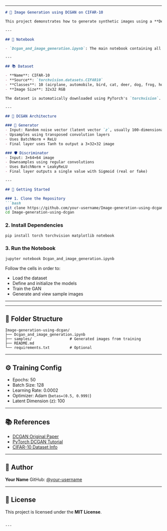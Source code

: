 
---

````markdown
# 🧠 Image Generation using DCGAN on CIFAR-10

This project demonstrates how to generate synthetic images using a **Deep Convolutional Generative Adversarial Network (DCGAN)** trained on the **CIFAR-10** dataset. It is implemented entirely in **Jupyter Notebook** using **PyTorch**.

---

## 📓 Notebook

- `Dcgan_and_image_generation.ipynb`: The main notebook containing all code for loading data, building the DCGAN model, training, and visualizing generated images.

---

## 📚 Dataset

- **Name**: CIFAR-10  
- **Source**: `torchvision.datasets.CIFAR10`  
- **Classes**: 10 (airplane, automobile, bird, cat, deer, dog, frog, horse, ship, truck)  
- **Image Size**: 32x32 RGB  

The dataset is automatically downloaded using PyTorch's `torchvision`.

---

## 🧠 DCGAN Architecture

### 🎨 Generator
- Input: Random noise vector (latent vector `z`, usually 100-dimensional)
- Upsamples using transposed convolution layers
- Uses BatchNorm + ReLU
- Final layer uses Tanh to output a 3×32×32 image

### 🛡️ Discriminator
- Input: 3×64×64 image
- Downsamples using regular convolutions
- Uses BatchNorm + LeakyReLU
- Final layer outputs a single value with Sigmoid (real or fake)

---

## 🚀 Getting Started

### 1. Clone the Repository
```bash
git clone https://github.com/your-username/Image-generation-using-dcgan.git
cd Image-generation-using-dcgan
````

### 2. Install Dependencies

```bash
pip install torch torchvision matplotlib notebook
```

### 3. Run the Notebook

```bash
jupyter notebook Dcgan_and_image_generation.ipynb
```

Follow the cells in order to:

* Load the dataset
* Define and initialize the models
* Train the GAN
* Generate and view sample images

---


---

## 📁 Folder Structure

```
Image-generation-using-dcgan/
├── Dcgan_and_image_generation.ipynb
├── samples/                 # Generated images from training
├── README.md
└── requirements.txt         # Optional
```

---

## ⚙️ Training Config

* Epochs: 50
* Batch Size: 128
* Learning Rate: 0.0002
* Optimizer: Adam (`betas=(0.5, 0.999)`)
* Latent Dimension (z): 100

---

## 📚 References

* [DCGAN Original Paper](https://arxiv.org/abs/1511.06434)
* [PyTorch DCGAN Tutorial](https://pytorch.org/tutorials/beginner/dcgan_faces_tutorial.html)
* [CIFAR-10 Dataset Info](https://www.cs.toronto.edu/~kriz/cifar.html)

---

## 👤 Author

**Your Name**
GitHub: [@your-username](https://github.com/your-username)

---

## 📄 License

This project is licensed under the **MIT License**.

```

---

```
